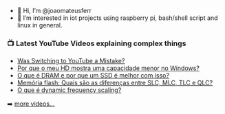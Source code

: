 - 👋 Hi, I’m @joaomateusferr
- 👀 I’m interested in iot projects using raspberry pi, bash/shell script and linux in general.

<!-- This file is based on the following repository  https://github.com/gautamkrishnar/blog-post-workflow -->

### 📺 Latest YouTube Videos explaining complex things

<!-- YOUTUBE:START -->
- [Was Switching to YouTube a Mistake?](https://www.youtube.com/watch?v=oIpeH08C_AY)
- [Por que o meu HD mostra uma capacidade menor no Windows?](https://www.youtube.com/watch?v=kRI1w3yEuoo)
- [O que é DRAM e por que um SSD é melhor com isso?](https://www.youtube.com/watch?v=9M0UQ24zxm4)
- [Memória flash: Quais são as diferenças entre SLC, MLC, TLC e QLC?](https://www.youtube.com/watch?v=3LjMCth-1nw)
- [O que é dynamic frequency scaling?](https://www.youtube.com/watch?v=y_ewCnn990c)
<!-- YOUTUBE:END -->

➡️ [more videos...](https://www.youtube.com/technojohn)